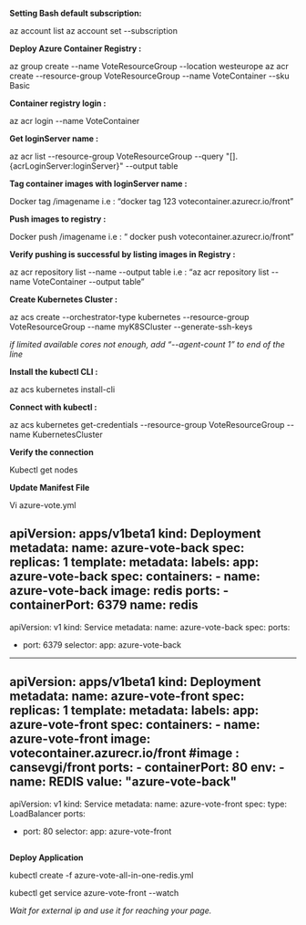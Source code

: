 **Setting Bash default subscription:**

az account list
az account set --subscription <subscription-id>


**Deploy Azure Container Registry :**

az group create --name VoteResourceGroup --location westeurope
az acr create --resource-group VoteResourceGroup --name VoteContainer --sku Basic

**Container registry login :**

az acr login  --name VoteContainer

**Get loginServer name :**

az acr list --resource-group VoteResourceGroup --query "[].{acrLoginServer:loginServer}" --output table

**Tag container images with loginServer name :**

Docker tag <imageId> <loginservername>/imagename
i.e : “docker tag 123 votecontainer.azurecr.io/front”

**Push images to registry :**

Docker push <loginservername>/imagename
i.e : “ docker push votecontainer.azurecr.io/front”



**Verify pushing is successful by listing images in Registry :**

az acr repository list --name <acrName> --output table
i.e : “az acr repository list --name VoteContainer --output table”





**Create Kubernetes Cluster :**

az acs create --orchestrator-type kubernetes --resource-group VoteResourceGroup --name myK8SCluster --generate-ssh-keys

*if limited available cores not enough, add “--agent-count 1” to end of the line*



**Install the kubectl CLI :**

az acs kubernetes install-cli

**Connect with kubectl :**

az acs kubernetes get-credentials --resource-group VoteResourceGroup --name KubernetesCluster

**Verify the connection**

Kubectl get nodes

**Update Manifest File**

Vi azure-vote.yml


##

apiVersion: apps/v1beta1
kind: Deployment
metadata:
  name: azure-vote-back
spec:
  replicas: 1
  template:
    metadata:
      labels:
        app: azure-vote-back
    spec:
      containers:
      - name: azure-vote-back
        image: redis
        ports:
        - containerPort: 6379
          name: redis
---
apiVersion: v1
kind: Service
metadata:
  name: azure-vote-back
spec:
  ports:
  - port: 6379
  selector:
    app: azure-vote-back
---
apiVersion: apps/v1beta1
kind: Deployment
metadata:
  name: azure-vote-front
spec:
  replicas: 1
  template:
    metadata:
      labels:
        app: azure-vote-front
    spec:
      containers:
      - name: azure-vote-front
        image: votecontainer.azurecr.io/front 
#image : cansevgi/front
        ports:
        - containerPort: 80
        env:
        - name: REDIS
          value: "azure-vote-back"
---
apiVersion: v1
kind: Service
metadata:
  name: azure-vote-front
spec:
  type: LoadBalancer
  ports:
  - port: 80
  selector:
    app: azure-vote-front    
##


**Deploy Application**

kubectl create -f azure-vote-all-in-one-redis.yml

kubectl get service azure-vote-front --watch

*Wait for external ip and use it for reaching your page.*



